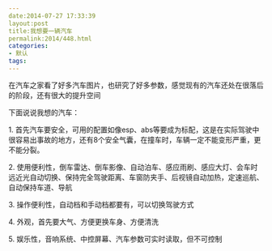 ```yaml
---
date:2014-07-27 17:33:39
layout:post
title:我想要一辆汽车
permalink:2014/448.html
categories:
- 默认
tags:
---
```



<p> 在汽车之家看了好多汽车图片，也研究了好多参数，感觉现有的汽车还处在很落后的阶段，还有很大的提升空间 </p> 
<p> 下面说说我想的汽车： </p> 
<p> 1. 首先汽车要安全，可用的配置如像esp、abs等要成为标配，这是在实际驾驶中很容易出事故的地方，还有8个安全气囊，在撞车时，车辆一定不能变形严重，更不能分裂。 </p> 
<p> 2. 使用便利性，倒车雷达、倒车影像、自动泊车、感应雨刷、感应大灯、会车时远近光自动切换、保持完全驾驶距离、车窗防夹手、后视镜自动加热，定速巡航、自动保持车道、导航 </p> 
<p> 3. 操作便利性，自动档和手动档都要有，可以切换驾驶方式 </p> 
<p> 4. 外观，首先要大气、方便更换车身、方便清洗 </p> 
<p> 5. 娱乐性，音响系统、中控屏幕、汽车参数可实时读取，但不可控制 </p>